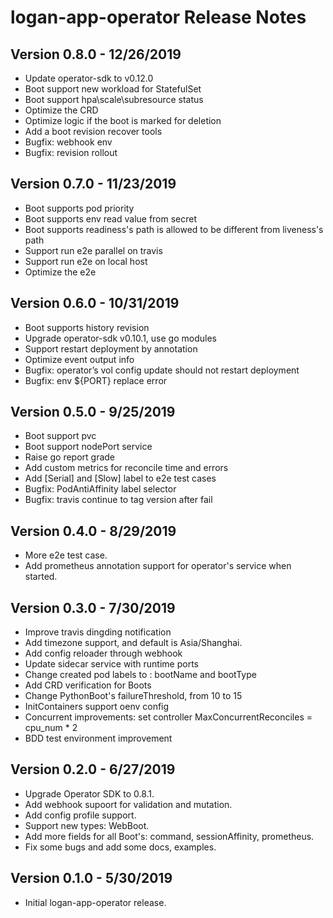 # logan-app-operator Release Notes

## Version 0.8.0 - 12/26/2019

* Update operator-sdk to v0.12.0
* Boot support new workload for StatefulSet
* Boot support hpa\scale\subresource status
* Optimize the CRD
* Optimize logic if the boot is marked for deletion
* Add a boot revision recover tools
* Bugfix: webhook env
* Bugfix: revision rollout

## Version 0.7.0 - 11/23/2019

* Boot supports pod priority
* Boot supports env read value from secret
* Boot supports readiness's path is allowed to be different from liveness's path
* Support run e2e parallel on travis
* Support run e2e on local host
* Optimize the e2e

## Version 0.6.0 - 10/31/2019

* Boot supports history revision
* Upgrade operator-sdk v0.10.1, use go modules
* Support restart deployment by annotation
* Optimize event output info
* Bugfix: operator’s vol config update should not restart deployment
* Bugfix: env ${PORT} replace error 

## Version 0.5.0 - 9/25/2019

* Boot support pvc 
* Boot support nodePort service 
* Raise go report grade 
* Add custom metrics for reconcile time and errors 
* Add [Serial] and [Slow] label to e2e test cases
* Bugfix: PodAntiAffinity label selector
* Bugfix: travis continue to tag version after fail

## Version 0.4.0 - 8/29/2019

* More e2e test case.
* Add prometheus annotation support for operator's service when started.

## Version 0.3.0 - 7/30/2019

* Improve travis dingding notification
* Add timezone support, and default is Asia/Shanghai. 
* Add config reloader through webhook
* Update sidecar service with runtime ports
* Change created pod labels to : bootName and bootType
* Add CRD verification for Boots
* Change PythonBoot's failureThreshold, from 10 to 15
* InitContainers support oenv config
* Concurrent improvements: set controller MaxConcurrentReconciles = cpu_num * 2
* BDD test environment improvement

## Version 0.2.0 - 6/27/2019

* Upgrade Operator SDK to 0.8.1.
* Add webhook supoort for validation and mutation.
* Add config profile support.
* Support new types: WebBoot.
* Add more fields for all Boot's: command, sessionAffinity, prometheus.
* Fix some bugs and add some docs, examples.

## Version 0.1.0 - 5/30/2019

* Initial logan-app-operator release.
